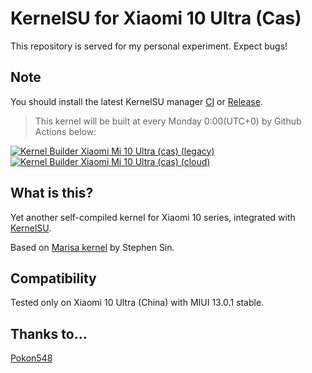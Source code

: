 # KernelSU for Xiaomi 10 Ultra (Cas)
This repository is served for my personal experiment. Expect bugs!

## Note
You should install the latest KernelSU manager [CI](https://github.com/tiann/KernelSU/actions/workflows/build-manager.yml) or [Release](https://github.com/tiann/KernelSU/releases).

> This kernel will be built at every Monday 0:00(UTC+0) by Github Actions below:

[![Kernel Builder Xiaomi Mi 10 Ultra (cas) (legacy)](https://github.com/CoolestEnoch/kernelsu-xiaomi-cas-online/actions/workflows/legacy.yml/badge.svg)](https://github.com/CoolestEnoch/kernelsu-xiaomi-cas-online/actions/workflows/legacy.yml)
[![Kernel Builder Xiaomi Mi 10 Ultra (cas) (cloud)](https://github.com/CoolestEnoch/kernelsu-xiaomi-cas-online/actions/workflows/cloud.yml/badge.svg)](https://github.com/CoolestEnoch/kernelsu-xiaomi-cas-online/actions/workflows/cloud.yml)

## What is this?
Yet another self-compiled kernel for Xiaomi 10 series, integrated with [KernelSU](https://kernelsu.org).

Based on [Marisa kernel](https://github.com/Laulan56/android_kernel_xiaomi_sm8250-1) by Stephen Sin.

## Compatibility
Tested only on Xiaomi 10 Ultra (China) with MIUI 13.0.1 stable.

## Thanks to...
[Pokon548](https://github.com/pokon548/kernelsu-xiaomi-juice)
